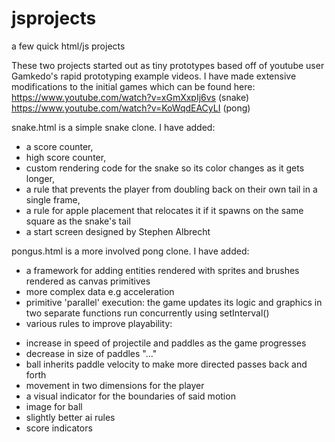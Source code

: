 # jsprojects
a few quick html/js projects

These two projects started out as tiny prototypes based off of youtube user Gamkedo's rapid prototyping example videos.
I have made extensive modifications to the initial games which can be found here: 
https://www.youtube.com/watch?v=xGmXxpIj6vs (snake)
https://www.youtube.com/watch?v=KoWqdEACyLI (pong)

snake.html is a simple snake clone. I have added:
 - a score counter, 
 - high score counter, 
 - custom rendering code for the snake so its color changes as it gets longer,
 - a rule that prevents the player from doubling back on their own tail in a single frame,
 - a rule for apple placement that relocates it if it spawns on the same square as the snake's tail
 - a start screen designed by Stephen Albrecht
 
pongus.html is a more involved pong clone. I have added:
 - a framework for adding entities rendered with sprites and brushes rendered as canvas primitives
 - more complex data e.g acceleration
 - primitive 'parallel' execution: the game updates its logic and graphics in two separate functions run 
 concurrently using setInterval()
 - various rules to improve playability:
  + increase in speed of projectile and paddles as the game progresses
  + decrease in size of paddles "..."
  + ball inherits paddle velocity to make more directed passes back and forth
  + movement in two dimensions for the player
  + a visual indicator for the boundaries of said motion
  + image for ball
  + slightly better ai rules
  + score indicators
